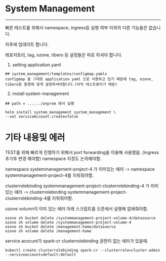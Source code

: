 # System Management
---
빠른 테스트를 위해서 namespace, ingress등 실행 여부 이외의 다른 기능들은 없습니다.

차후에 업데이트 합니다. 

레포지토리, tag, ozone, tibero 등 설정들은 따로 하셔야 합니다.

1. setting application.yaml
```
## system_management/templates/configmap.yamlx
configmap 을 그대로 application yaml 으로 사용하고 있기 때문에 tag, ozone, tibero등 환경에 맞게 설정하셔야합니다.(아직 테스트중이기 때문)
```
2. install system-management

```
## path = ....../onprem 에서 실행

helm install system_management system_management \
--set serviceAccount.create=false
```

# 기타 내용및 에러
TEST를 위해 빠르게 진행하기 위해서 port forwarding을 이용해 사용했음.  (ingress 추가후 변경 해야함)
namespace 지정도 논의해야함.

namespace systemmanagement-project-4 가 이미있는 에러 -> namespace systemmanagement-project-4를 지워줘야함.

clusterrolebinding systemmanagement-project-clusterrolebinding-4 가 이미있는 에러 -> clusterrolebinding systemmanagement-project-clusterrolebinding-4를 지워줘야함.

ozone volumn이 이미 있는 에러 아래 스크립트를 오존에서 실행해 없애줘야함. 
```
ozone sh bucket delete /systemmanagement-project-volume-4/datasource
ozone sh volume delete /systemmanagement-project-volume-4
ozone sh bucket delete /management-home/datasource
ozone sh volume delete /management-home
```

service acocunt가 spark-cr clusterrolebinding 권한이 없는 에러가 있을때.
```
kubectl create clusterrolebinding spark-cr --clusterrole=cluster-admin --serviceaccount=default:default
```
